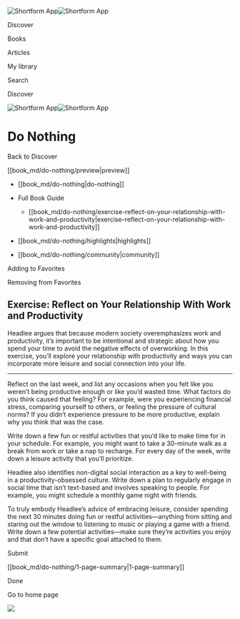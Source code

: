 ![Shortform App](/img/logo.36a2399e.svg)![Shortform App](/img/logo-dark.70c1b072.svg)

Discover

Books

Articles

My library

Search

Discover

![Shortform App](/img/logo.36a2399e.svg)![Shortform App](/img/logo-dark.70c1b072.svg)

# Do Nothing

Back to Discover

[[book_md/do-nothing/preview|preview]]

  * [[book_md/do-nothing|do-nothing]]
  * Full Book Guide

    * [[book_md/do-nothing/exercise-reflect-on-your-relationship-with-work-and-productivity|exercise-reflect-on-your-relationship-with-work-and-productivity]]
  * [[book_md/do-nothing/highlights|highlights]]
  * [[book_md/do-nothing/community|community]]



Adding to Favorites 

Removing from Favorites 

## Exercise: Reflect on Your Relationship With Work and Productivity

Headlee argues that because modern society overemphasizes work and productivity, it’s important to be intentional and strategic about how you spend your time to avoid the negative effects of overworking. In this exercise, you’ll explore your relationship with productivity and ways you can incorporate more leisure and social connection into your life.

* * *

Reflect on the last week, and list any occasions when you felt like you weren’t being productive enough or like you’d wasted time. What factors do you think caused that feeling? For example, were you experiencing financial stress, comparing yourself to others, or feeling the pressure of cultural norms? If you didn’t experience pressure to be more productive, explain why you think that was the case.

Write down a few fun or restful activities that you’d like to make time for in your schedule. For example, you might want to take a 30-minute walk as a break from work or take a nap to recharge. For every day of the week, write down a leisure activity that you’ll prioritize.

Headlee also identifies non-digital social interaction as a key to well-being in a productivity-obsessed culture. Write down a plan to regularly engage in social time that isn’t text-based and involves speaking to people. For example, you might schedule a monthly game night with friends.

To truly embody Headlee’s advice of embracing leisure, consider spending the next 30 minutes doing fun or restful activities—anything from sitting and staring out the window to listening to music or playing a game with a friend. Write down a few potential activities—make sure they’re activities you enjoy and that don’t have a specific goal attached to them.

Submit 

[[book_md/do-nothing/1-page-summary|1-page-summary]]

Done

Go to home page 

![](https://bat.bing.com/action/0?ti=56018282&Ver=2&mid=f3e6f3a1-7a61-4247-961a-d85f49aa31c9&sid=49fff5b0636c11eeb9c611038afc8668&vid=4a005010636c11ee80c703d4c4a7acd5&vids=0&msclkid=N&pi=0&lg=en-US&sw=800&sh=600&sc=24&nwd=1&tl=Shortform%20%7C%20Do%20Nothing&p=https%3A%2F%2Fwww.shortform.com%2Fapp%2Fbook%2Fdo-nothing%2Fexercise-reflect-on-your-relationship-with-work-and-productivity&r=&lt=476&evt=pageLoad&sv=1&rn=70581)
